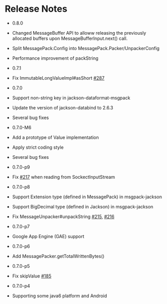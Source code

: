# Release Notes

* 0.8.0
 * Changed MessageBuffer API to alloww releasing the previously allocated buffers upon MessageBufferInput.next() call.
 * Split MessagePack.Config into MessagePack.Packer/UnpackerConfig 
 * Performance improvement of packString

* 0.7.1
 * Fix ImmutableLongValueImpl#asShort [#287](https://github.com/msgpack/msgpack-java/pull/287)

* 0.7.0
 * Support non-string key in jackson-dataformat-msgpack
 * Update the version of jackson-databind to 2.6.3
 * Several bug fixes

* 0.7.0-M6
 * Add a prototype of Value implementation
 * Apply strict coding style
 * Several bug fixes

* 0.7.0-p9
 * Fix [#217](https://github.com/msgpack/msgpack-java/issues/217) when reading from SockectInputStream 

* 0.7.0-p8
 * Support Extension type (defined in MessagePack) in msgpack-jackson
 * Support BigDecimal type (defined in Jackson) in msgpack-jackson
 * Fix MessageUnpacker#unpackString [#215](https://github.com/msgpack/msgpack-java/pull/215), [#216](https://github.com/msgpack/msgpack-java/pull/216)

* 0.7.0-p7
 * Google App Engine (GAE) support

* 0.7.0-p6
 * Add MessagePacker.getTotalWrittenBytes()

* 0.7.0-p5
 * Fix skipValue [#185](https://github.com/msgpack/msgpack-java/pull/185)

* 0.7.0-p4
 * Supporting some java6 platform and Android

